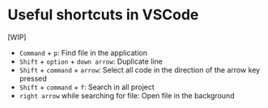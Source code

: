 # Useful shortcuts in VSCode

[WIP]

* `Command` + `p`: Find file in the application
* `Shift` + `option` + `down arrow`: Duplicate line
* `Shift` + `command` + `arrow`: Select all code in the direction of the arrow key pressed
* `Shift` + `command` + `f`: Search in all project
* `right arrow` while searching for file: Open file in the background
